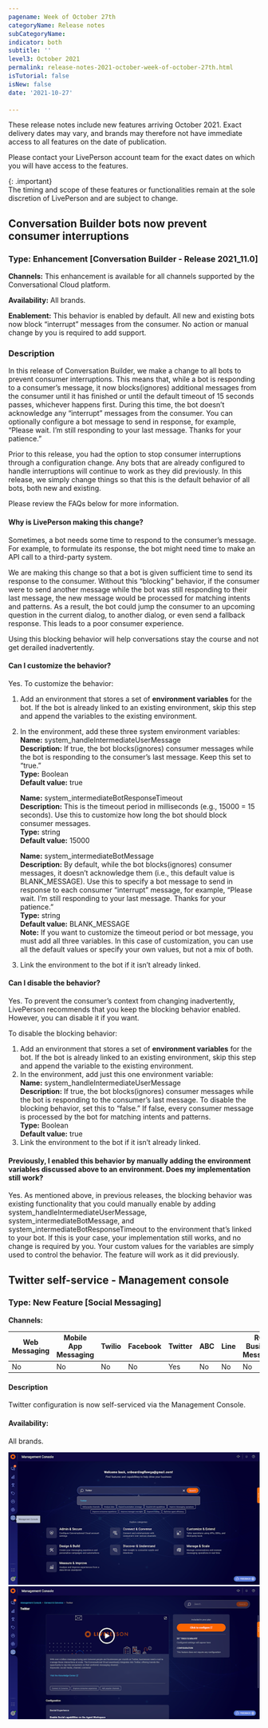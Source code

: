 ```yaml
---
pagename: Week of October 27th
categoryName: Release notes
subCategoryName: 
indicator: both
subtitle: ''
level3: October 2021
permalink: release-notes-2021-october-week-of-october-27th.html
isTutorial: false
isNew: false
date: '2021-10-27'

---
```


These release notes include new features arriving October 2021. Exact delivery dates may vary, and brands may therefore not have immediate access to all features on the date of publication.

Please contact your LivePerson account team for the exact dates on which you will have access to the features.

{: .important}  
The timing and scope of these features or functionalities remain at the sole discretion of LivePerson and are subject to change.

## Conversation Builder bots now prevent consumer interruptions

### Type: Enhancement [Conversation Builder - Release 2021_11.0]

**Channels:** This enhancement is available for all channels supported by the Conversational Cloud platform.

**Availability:** All brands.

**Enablement:** This behavior is enabled by default. All new and existing bots now block “interrupt” messages from the consumer. No action or manual change by you is required to add support.

### Description
In this release of Conversation Builder, we make a change to all bots to prevent consumer interruptions. This means that, while a bot is responding to a consumer’s message, it now blocks(ignores) additional messages from the consumer until it has finished or until the default timeout of 15 seconds passes, whichever happens first. During this time, the bot doesn’t acknowledge any “interrupt” messages from the consumer. You can optionally configure a bot message to send in response, for example, “Please wait. I’m still responding to your last message. Thanks for your patience.”

Prior to this release, you had the option to stop consumer interruptions through a configuration change. Any bots that are already configured to handle interruptions will continue to work as they did previously. In this release, we simply change things so that this is the default behavior of all bots, both new and existing.

Please review the FAQs below for more information.

#### Why is LivePerson making this change?

Sometimes, a bot needs some time to respond to the consumer’s message. For example, to formulate its response, the bot might need time to make an API call to a third-party system.

We are making this change so that a bot is given sufficient time to send its response to the consumer. Without this “blocking” behavior, if the consumer were to send another message while the bot was still responding to their last message, the new message would be processed for matching intents and patterns. As a result, the bot could jump the consumer to an upcoming question in the current dialog, to another dialog, or even send a fallback response. This leads to a poor consumer experience.

Using this blocking behavior will help conversations stay the course and not get derailed inadvertently.

#### Can I customize the behavior?
Yes. To customize the behavior:
1. Add an environment that stores a set of **environment variables** for the bot. If the bot is already linked to an existing environment, skip this step and append the variables to the existing environment.
2. In the environment, add these three system environment variables:<br>
    **Name:** system_handleIntermediateUserMessage<br>
    **Description:** If true, the bot blocks(ignores) consumer messages while the bot is responding to the consumer’s last message. Keep this set to “true.”<br>
    **Type:** Boolean<br>
    **Default value:** true<br>

    **Name:** system_intermediateBotResponseTimeout<br>
    **Description:** This is the timeout period in milliseconds (e.g., 15000 = 15 seconds). Use this to customize how long the bot should block consumer messages.<br>
    **Type:** string<br>
    **Default value:** 15000<br>

    **Name:** system_intermediateBotMessage<br>
    **Description:** By default, while the bot blocks(ignores) consumer messages, it doesn’t acknowledge  them (i.e., this default value is BLANK_MESSAGE). Use this to specify a bot message to send in response to each consumer “interrupt” message, for example, “Please wait. I’m still responding to your last message. Thanks for your patience.”<br>
    **Type:** string<br>
    **Default value:** BLANK_MESSAGE<br>
    **Note:** If you want to customize the timeout period or bot message, you must add all three variables. In this case of customization, you can use all the default values or specify your own values, but not a mix of both.<br>
3. Link the environment to the bot if it isn’t already linked.

#### Can I disable the behavior?
Yes. To prevent the consumer’s context from changing inadvertently, LivePerson recommends that you keep the blocking behavior enabled. However, you can disable it if you want.

To disable the blocking behavior:

1. Add an environment that stores a set of **environment variables** for the bot. If the bot is already linked to an existing environment, skip this step and append the variable to the existing environment.
2. In the environment, add just this one environment variable:<br>
    **Name:** system_handleIntermediateUserMessage<br>
    **Description:** If true, the bot blocks(ignores) consumer messages while the bot is responding to the consumer’s last message. To disable the blocking behavior, set this to “false.” If false, every consumer message is processed by the bot for matching intents and patterns.<br>
    **Type:** Boolean<br>
    **Default value:** true<br>
3. Link the environment to the bot if it isn’t already linked.

#### Previously, I enabled this behavior by manually adding the environment variables discussed above to an environment. Does my implementation still work?
Yes. As mentioned above, in previous releases, the blocking behavior was existing functionality that you could manually enable by adding system_handleIntermediateUserMessage, system_intermediateBotMessage, and system_intermediateBotResponseTimeout to the environment that’s linked to your bot. If this is your case, your implementation still works, and no change is required by you. Your custom values for the variables are simply used to control the behavior. The feature will work as it did previously.

## Twitter self-service - Management console

### Type: New Feature [Social Messaging]

**Channels:**

<div class="tablecontainer">

<table class="releasenotes">

<thead>

<tr class="categoryrow">

<th>Web Messaging</th>

<th>Mobile App Messaging</th>

<th>Twilio</th>

<th>Facebook</th>

<th>Twitter</th>

<th>ABC</th>

<th>Line</th>

<th>RCS Business Messaging</th>

<th>Google My Business</th>

<th>WhatsApp Business</th>

<th>CM</th>

<th>Chat</th>

</tr>

</thead>

<tbody>

<tr>

<td>No</td>

<td>No</td>

<td>No</td>

<td>No</td>

<td>Yes</td>

<td>No</td>

<td>No</td>

<td>No</td>

<td>No</td>

<td>No</td>

<td>No</td>

<td>No</td>

</tr>

</tbody>

</table>

</div>

#### Description
Twitter configuration is now self-serviced via the Management Console. 

#### Availability: 
All brands.

![](img/week-of-october-27th-1.png)
![](img/week-of-october-27th-2.png)